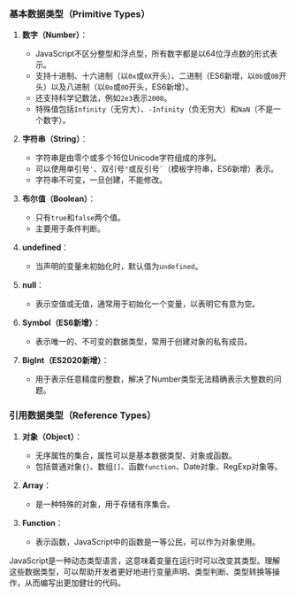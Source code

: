 ### 基本数据类型（Primitive Types）

1. **数字（Number）**：
   - JavaScript不区分整型和浮点型，所有数字都是以64位浮点数的形式表示。
   - 支持十进制、十六进制（以`0x`或`0X`开头）、二进制（ES6新增，以`0b`或`0B`开头）以及八进制（以`0o`或`0O`开头，ES6新增）。
   - 还支持科学记数法，例如`2e3`表示`2000`。
   - 特殊值包括`Infinity`（无穷大）、`-Infinity`（负无穷大）和`NaN`（不是一个数字）。

2. **字符串（String）**：
   - 字符串是由零个或多个16位Unicode字符组成的序列。
   - 可以使用单引号`'`、双引号`"`或反引号`` ` ``（模板字符串，ES6新增）表示。
   - 字符串不可变，一旦创建，不能修改。

3. **布尔值（Boolean）**：
   - 只有`true`和`false`两个值。
   - 主要用于条件判断。

4. **undefined**：
   - 当声明的变量未初始化时，默认值为`undefined`。

5. **null**：
   - 表示空值或无值，通常用于初始化一个变量，以表明它有意为空。

6. **Symbol（ES6新增）**：
   - 表示唯一的、不可变的数据类型，常用于创建对象的私有成员。

7. **BigInt（ES2020新增）**：
   - 用于表示任意精度的整数，解决了Number类型无法精确表示大整数的问题。

### 引用数据类型（Reference Types）

1. **对象（Object）**：
   - 无序属性的集合，属性可以是基本数据类型、对象或函数。
   - 包括普通对象`{}`、数组`[]`、函数`function`、Date对象、RegExp对象等。

2. **Array**：
   - 是一种特殊的对象，用于存储有序集合。

3. **Function**：
   - 表示函数，JavaScript中的函数是一等公民，可以作为对象使用。

JavaScript是一种动态类型语言，这意味着变量在运行时可以改变其类型。理解这些数据类型，可以帮助开发者更好地进行变量声明、类型判断、类型转换等操作，从而编写出更加健壮的代码。